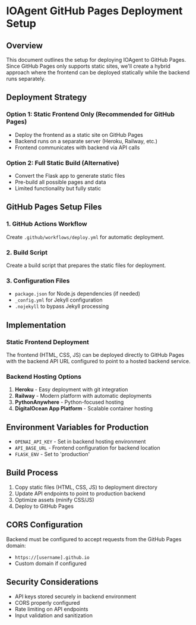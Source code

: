 # IOAgent GitHub Pages Deployment Setup

## Overview
This document outlines the setup for deploying IOAgent to GitHub Pages. Since GitHub Pages only supports static sites, we'll create a hybrid approach where the frontend can be deployed statically while the backend runs separately.

## Deployment Strategy

### Option 1: Static Frontend Only (Recommended for GitHub Pages)
- Deploy the frontend as a static site on GitHub Pages
- Backend runs on a separate server (Heroku, Railway, etc.)
- Frontend communicates with backend via API calls

### Option 2: Full Static Build (Alternative)
- Convert the Flask app to generate static files
- Pre-build all possible pages and data
- Limited functionality but fully static

## GitHub Pages Setup Files

### 1. GitHub Actions Workflow
Create `.github/workflows/deploy.yml` for automatic deployment.

### 2. Build Script
Create a build script that prepares the static files for deployment.

### 3. Configuration Files
- `package.json` for Node.js dependencies (if needed)
- `_config.yml` for Jekyll configuration
- `.nojekyll` to bypass Jekyll processing

## Implementation

### Static Frontend Deployment
The frontend (HTML, CSS, JS) can be deployed directly to GitHub Pages with the backend API URL configured to point to a hosted backend service.

### Backend Hosting Options
1. **Heroku** - Easy deployment with git integration
2. **Railway** - Modern platform with automatic deployments
3. **PythonAnywhere** - Python-focused hosting
4. **DigitalOcean App Platform** - Scalable container hosting

## Environment Variables for Production
- `OPENAI_API_KEY` - Set in backend hosting environment
- `API_BASE_URL` - Frontend configuration for backend location
- `FLASK_ENV` - Set to 'production'

## Build Process
1. Copy static files (HTML, CSS, JS) to deployment directory
2. Update API endpoints to point to production backend
3. Optimize assets (minify CSS/JS)
4. Deploy to GitHub Pages

## CORS Configuration
Backend must be configured to accept requests from the GitHub Pages domain:
- `https://[username].github.io`
- Custom domain if configured

## Security Considerations
- API keys stored securely in backend environment
- CORS properly configured
- Rate limiting on API endpoints
- Input validation and sanitization

